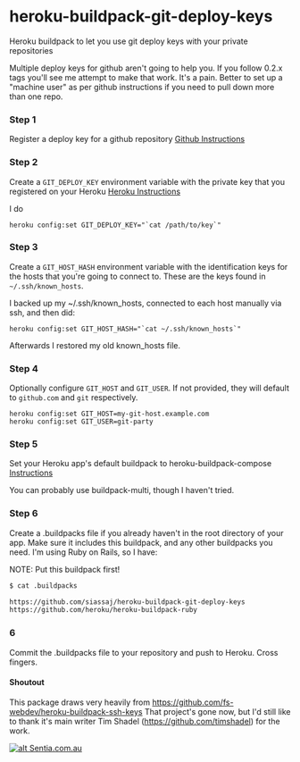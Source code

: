 # heroku-buildpack-git-deploy-keys
Heroku buildpack to let you use git deploy keys with your private repositories

Multiple deploy keys for github aren't going to help you. If you follow 0.2.x tags you'll see me attempt to make that work. It's a pain. Better to set up a "machine user" as per github instructions if you need to pull down more than one repo.
### Step 1
Register a deploy key for a github repository
[Github Instructions](https://developer.github.com/guides/managing-deploy-keys/#deploy-keys)

### Step 2
Create a ```GIT_DEPLOY_KEY``` environment variable with the private key that you registered on your Heroku
[Heroku Instructions](https://devcenter.heroku.com/articles/config-vars#setting-up-config-vars-for-a-deployed-application)

I do

```
heroku config:set GIT_DEPLOY_KEY="`cat /path/to/key`"
```

### Step 3
Create a ```GIT_HOST_HASH``` environment variable with the identification keys for the hosts that you're going to connect to. These are the keys found in ```~/.ssh/known_hosts```.

I backed up my ~/.ssh/known_hosts, connected to each host manually via ssh, and then did:

```
heroku config:set GIT_HOST_HASH="`cat ~/.ssh/known_hosts`"
```

Afterwards I restored my old known_hosts file.

### Step 4

Optionally configure `GIT_HOST` and `GIT_USER`. If not provided, they will default to `github.com` and `git` respectively.

```
heroku config:set GIT_HOST=my-git-host.example.com
heroku config:set GIT_USER=git-party
```

### Step 5
Set your Heroku app's default buildpack to heroku-buildpack-compose
[Instructions](https://github.com/bwhmather/heroku-buildpack-compose)

You can probably use buildpack-multi, though I haven't tried.

### Step 6
Create a .buildpacks file if you already haven't in the root directory of your app. Make sure it includes this buildpack, and any other buildpacks you need. I'm using Ruby on Rails, so I have:

NOTE: Put this buildpack first!

```sh
$ cat .buildpacks

https://github.com/siassaj/heroku-buildpack-git-deploy-keys
https://github.com/heroku/heroku-buildpack-ruby
```

### 6
Commit the .buildpacks file to your repository and push to Heroku. Cross fingers.


#### Shoutout
This package draws very heavily from
https://github.com/fs-webdev/heroku-buildpack-ssh-keys
That project's gone now, but I'd still like to thank it's main writer Tim Shadel (https://github.com/timshadel) for the work.

[![alt Sentia.com.au](http://www.sentia.com.au/sentia-open-graph.png "Sentia ")](http://www.sentia.com.au)
